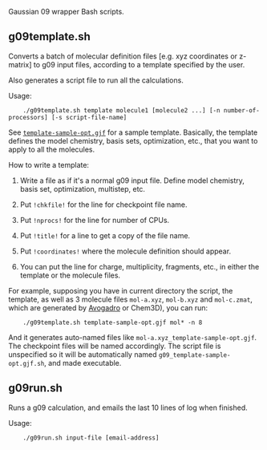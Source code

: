 Gaussian 09 wrapper Bash scripts.


## g09template.sh

Converts a batch of molecular definition files [e.g. xyz coordinates or z-matrix] to g09 input files, according to a template specified by the user. 

Also generates a script file to run all the calculations.

Usage:

        ./g09template.sh template molecule1 [molecule2 ...] [-n number-of-processors] [-s script-file-name] 

See [`template-sample-opt.gjf`](template-sample-opt.gjf) for a sample template. Basically, the template defines the model chemistry, basis sets, optimization, etc., that you want to apply to all the molecules.

How to write a template:

 1. Write a file as if it's a normal g09 input file. Define model chemistry, basis set, optimization, multistep, etc.

 2. Put `!chkfile!` for the line for checkpoint file name.

 3. Put `!nprocs!` for the line for number of CPUs.

 4. Put `!title!` for a line to get a copy of the file name.

 5. Put `!coordinates!` where the molecule definition should appear.
 
 6. You can put the line for charge, multiplicity, fragments, etc., in either the template or the molecule files.
 

For example, supposing you have in current directory the script, the template, as well as 3 molecule files `mol-a.xyz`, `mol-b.xyz` and `mol-c.zmat`, which are generated by [Avogadro](http://avogadro.cc) or Chem3D), you can run:

        ./g09template.sh template-sample-opt.gjf mol* -n 8
        
        
And it generates auto-named files like `mol-a.xyz_template-sample-opt.gjf`. The checkpoint files will be named accordingly. The script file is unspecified so it will be automatically named `g09_template-sample-opt.gjf.sh`, and made executable.


## g09run.sh

Runs a g09 calculation, and emails the last 10 lines of log when finished.

Usage:

        ./g09run.sh input-file [email-address]
